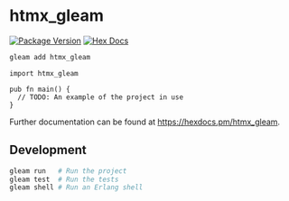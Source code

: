 # htmx_gleam

[![Package Version](https://img.shields.io/hexpm/v/htmx_gleam)](https://hex.pm/packages/htmx_gleam)
[![Hex Docs](https://img.shields.io/badge/hex-docs-ffaff3)](https://hexdocs.pm/htmx_gleam/)

```sh
gleam add htmx_gleam
```
```gleam
import htmx_gleam

pub fn main() {
  // TODO: An example of the project in use
}
```

Further documentation can be found at <https://hexdocs.pm/htmx_gleam>.

## Development

```sh
gleam run   # Run the project
gleam test  # Run the tests
gleam shell # Run an Erlang shell
```
